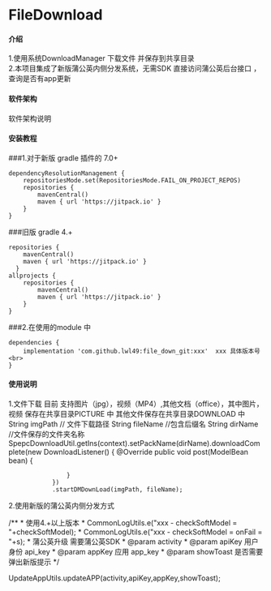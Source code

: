 # FileDownload

#### 介绍
1.使用系统DownloadManager 下载文件 并保存到共享目录<br>
2.本项目集成了新版蒲公英内侧分发系统，无需SDK  直接访问蒲公英后台接口 ，查询是否有app更新<br>
#### 软件架构
软件架构说明


#### 安装教程

###1.对于新版 gradle 插件的 7.0+<br>
	
	dependencyResolutionManagement {
		repositoriesMode.set(RepositoriesMode.FAIL_ON_PROJECT_REPOS)
		repositories {
			mavenCentral()
			maven { url 'https://jitpack.io' }
		}
	}
 
###旧版 gradle 4.+<br>
	
	repositories {
   	 	mavenCentral()
  	  	maven { url 'https://jitpack.io' }
      }
	allprojects {
		repositories {
			mavenCentral()
			maven { url 'https://jitpack.io' } 
		}
	}

###2.在使用的module 中<br>

	dependencies {
		implementation 'com.github.lwl49:file_down_git:xxx'  xxx 具体版本号<br>
	}

#### 使用说明
1.文件下载 目前 支持图片（jpg），视频（MP4）,其他文档（office），其中图片，视频 保存在共享目录PICTURE 中  其他文件保存在共享目录DOWNLOAD 中
String imgPath // 文件下载路径
String fileName //包含后缀名
String dirName //文件保存的文件夹名称
SpepcDownloadUtil.getIns(context).setPackName(dirName).downloadComplete(new DownloadListener() {
            @Override
             public void post(ModelBean bean) {

                    }
                })
                .startDMDownLoad(imgPath, fileName);

2.使用新版的蒲公英内侧分发方式

 /**
     * 使用4.+以上版本
     * CommonLogUtils.e("xxx - checkSoftModel = "+checkSoftModel);
     * CommonLogUtils.e("xxx - checkSoftModel = onFail = "+s);
     * 蒲公英升级  需要蒲公英SDK
     * @param activity
     * @param apiKey  用户身份 api_key
     * @param appKey  应用 app_key
     * @param showToast 是否需要弹出新版提示
     */

 UpdateAppUtils.updateAPP(activity,apiKey,appKey,showToast);




